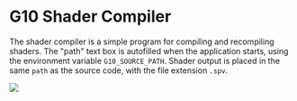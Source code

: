 # G10 Shader Compiler

The shader compiler is a simple program for compiling and recompiling shaders. The "path" text box is autofilled when the application starts, using the environment variable ```G10_SOURCE_PATH```. Shader output is placed in the same ```path``` as the source code, with the file extension ```.spv```. 

![](screenshot.png)
